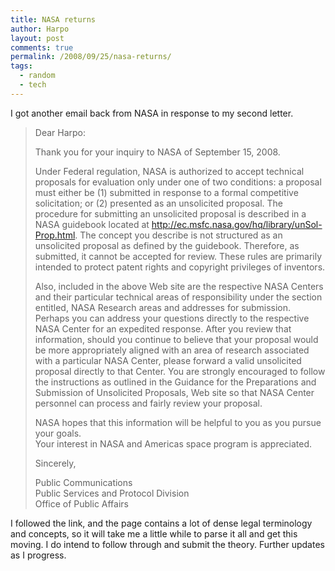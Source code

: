 ```yaml
---
title: NASA returns
author: Harpo
layout: post
comments: true
permalink: /2008/09/25/nasa-returns/
tags:
  - random
  - tech
---
```

I got another email back from NASA in response to my second letter.

> Dear Harpo:
> 
> Thank you for your inquiry to NASA of September 15, 2008.
> 
> Under Federal regulation, NASA is authorized to accept technical proposals for evaluation only under one of two conditions: a proposal must either be (1) submitted in response to a formal competitive solicitation; or (2) presented as an unsolicited proposal. The procedure for submitting an unsolicited proposal is described in a NASA guidebook located at http://ec.msfc.nasa.gov/hq/library/unSol-Prop.html. The concept you describe is not structured as an unsolicited proposal as defined by the guidebook. Therefore, as submitted, it cannot be accepted for review. These rules are primarily intended to protect patent rights and copyright privileges of inventors.
> 
> Also, included in the above Web site are the respective NASA Centers and their particular technical areas of responsibility under the section entitled, NASA Research areas and addresses for submission. Perhaps you can address your questions directly to the respective NASA Center for an expedited response. After you review that information, should you continue to believe that your proposal would be more appropriately aligned with an area of research associated with a particular NASA Center, please forward a valid unsolicited proposal directly to that Center. You are strongly encouraged to follow the instructions as outlined in the Guidance for the Preparations and Submission of Unsolicited Proposals, Web site so that NASA Center personnel can process and fairly review your proposal.
> 
> NASA hopes that this information will be helpful to you as you pursue your goals.  
> Your interest in NASA and Americas space program is appreciated.
> 
> Sincerely,
> 
> Public Communications  
> Public Services and Protocol Division  
> Office of Public Affairs

I followed the link, and the page contains a lot of dense legal terminology and concepts, so it will take me a little while to parse it all and get this moving. I do intend to follow through and submit the theory. Further updates as I progress.